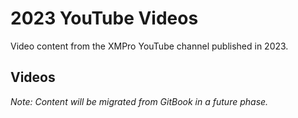 # 2023 YouTube Videos

Video content from the XMPro YouTube channel published in 2023.

## Videos

*Note: Content will be migrated from GitBook in a future phase.*
